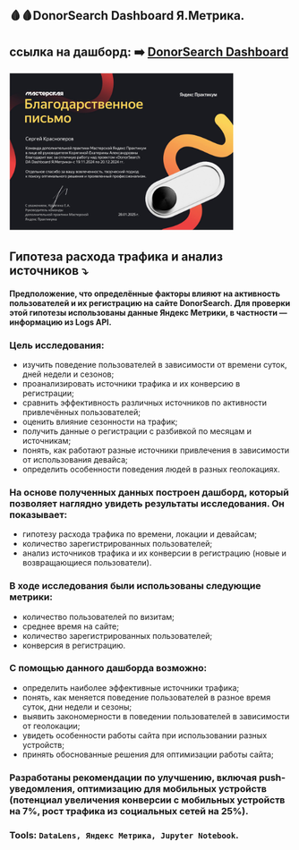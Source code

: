 ## :drop_of_blood::drop_of_blood:DonorSearch Dashboard Я.Метрика.
 ## ссылка на дашборд: :arrow_right:  <a href="https://datalens.yandex/4mhyrteandumr?state=ec3504ed117">DonorSearch Dashboard</a>
 
 <div style="display: inline-block; overflow: hidden;">
  <img src="image/Krasnoperov_masterskay.png" alt="Яндекс мастерская" style="transition: transform 0.1s ease; width: 400px;">
</div>

 ## Гипотеза расхода трафика и анализ источников :arrow_heading_down:
 #### Предположение, что определённые факторы влияют на активность пользователей и их регистрацию на сайте DonorSearch. Для проверки этой гипотезы использованы данные Яндекс Метрики, в частности — информацию из Logs API.
 ### Цель исследования:
- изучить поведение пользователей в зависимости от времени суток, дней недели и сезонов;
- проанализировать источники трафика и их конверсию в регистрации;
- сравнить эффективность различных источников по активности привлечённых пользователей;
- оценить влияние сезонности на трафик;
- получить данные о регистрации с разбивкой по месяцам и источникам;
- понять, как работают разные источники привлечения в зависимости от использования девайса;
- определить особенности поведения людей в разных геолокациях.
### На основе полученных данных построен дашборд, который позволяет наглядно увидеть результаты исследования. Он показывает:
- гипотезу расхода трафика по времени, локации и девайсам;
- количество зарегистрированных пользователей;
- анализ источников трафика и их конверсии в регистрацию (новые и возвращающиеся пользователи).
### В ходе исследования были использованы следующие метрики:
- количество пользователей по визитам;
- среднее время на сайте;
- количество зарегистрированных пользователей;
- конверсия в регистрацию.
### С помощью данного дашборда возможно:
- определить наиболее эффективные источники трафика;
- понять, как меняется поведение пользователей в разное время суток, дни недели и сезоны;
- выявить закономерности в поведении пользователей в зависимости от геолокации;
- увидеть особенности работы сайта при использовании разных устройств;
- принять обоснованные решения для оптимизации работы сайта;
### Разработаны рекомендации по улучшению, включая push-уведомления, оптимизацию для мобильных устройств (потенциал увеличения конверсии с мобильных устройств на 7%, рост трафика из социальных сетей на 25%).
### Tools: `DataLens, Яндекс Метрика, Jupyter Notebook`.
